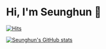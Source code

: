 # Hi, I'm Seunghun 👋

[![Hits](https://hits.seeyoufarm.com/api/count/incr/badge.svg?url=https%3A%2F%2Fgithub.com%2Fcch230&count_bg=%2379C83D&title_bg=%23555555&icon=&icon_color=%23E7E7E7&title=hits&edge_flat=false)](https://hits.seeyoufarm.com)

[![Seunghun's GitHub stats](https://github-readme-stats.vercel.app/api?username=cch230)](https://github.com/anuraghazra/github-readme-stats)
